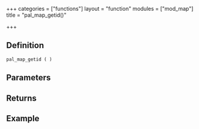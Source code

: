 +++
categories = ["functions"]
layout = "function"
modules = ["mod_map"]
title = "pal_map_getid()"

+++

## Definition

    pal_map_getid ( )

## Parameters

## Returns

## Example
